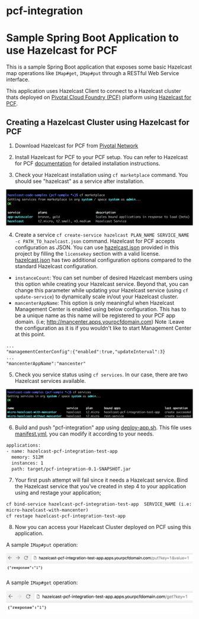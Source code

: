 # pcf-integration

# Sample Spring Boot Application to use Hazelcast for PCF

This is a sample Spring Boot application that exposes some basic Hazelcast map operations like `IMap#get`, `IMap#put`
through a RESTful Web Service interface.

This application uses Hazelcast Client to connect to a Hazelcast cluster thats deployed on 
[Pivotal Cloud Foundry (PCF)](https://pivotal.io/platform) platform using [Hazelcast for PCF](https://network.pivotal.io/).

## Creating a Hazelcast Cluster using Hazelcast for PCF

1) Download Hazelcast for PCF from [Pivotal Network](https://network.pivotal.io/)

2) Install Hazelcast for PCF to your PCF setup. You can refer to Hazelcast for PCF [documentation](https://docs.pivotal.io/partners/hazelcast/) for detailed installation instructions.

3) Check your Hazelcast installation using `cf marketplace` command. You should see "hazelcast" as a service after installation.

![cf-marketplace](markdown/images/cf-marketplace.png)

4) Create a service `cf create-service hazelcast PLAN_NAME SERVICE_NAME -c PATH_TO_hazelcast.json` command. Hazelcast for PCF accepts configuration as JSON. You can use 
[hazelcast.json](hazelcast.json)  provided in this project by filling the `licensekey` section with a valid license.
[hazelcast.json](hazelcast.json) has two additional configuration options compared to the standard Hazelcast configuration.
- `instanceCount`: You can set number of desired Hazelcast members using this option while creating your Hazelcast service. 
Beyond that, you can change this parameter while updating your Hazelcast service (using `cf update-service`) to dynamically 
scale in/out your Hazelcast cluster.
- `mancenterAppName`: This option is only meaningful when Hazelcast Management Center is enabled using below configuration.
 This has to be a unique name as this name will be registered to your PCF app domain. (i.e; http://mancenter.apps.yourpcfdomain.com)
 Note :Leave the configuration as it is if you wouldn't like to start Management Center at this point.
```
...
"managementCenterConfig":{"enabled":true,"updateInterval":3}
...
"mancenterAppName":"mancenter"
```
5) Check you service status using `cf services`. In our case, there are two Hazelcast services available.

![cf-services](markdown/images/cf-services.png)

6) Build and push "pcf-integration" app using [deploy-app.sh](deploy-app.sh). This file uses [manifest.yml](manifest.yml),
you can modify it according to your needs.

```
applications:
- name: hazelcast-pcf-integration-test-app
  memory: 512M
  instances: 1
  path: target/pcf-integration-0.1-SNAPSHOT.jar
```

7) Your first push attempt will fail since it needs a Hazelcast service. 
Bind the Hazelcast service that you've created in step 4 to your application using and restage your application;
```
cf bind-service hazelcast-pcf-integration-test-app  SERVICE_NAME (i.e: micro-hazelcast-with-mancenter)
cf restage hazelcast-pcf-integration-test-app
```

8) Now you can access your Hazelcast Cluster deployed on PCF using this application.
  
  A sample `IMap#put` operation:
  
  ![put-operation](markdown/images/put-operation.png)
  
  A sample `IMap#get` operation:
  
  ![get-operation](markdown/images/get-operation.png)
  


